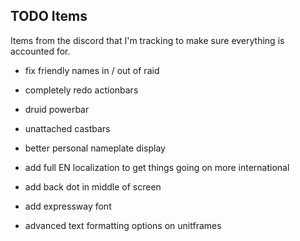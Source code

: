 ## TODO Items
Items from the discord that I'm tracking to make sure everything is accounted for.

- fix friendly names in / out of raid

- completely redo actionbars
- druid powerbar
- unattached castbars
- better personal nameplate display
- add full EN localization to get things going on more international
- add back dot in middle of screen
- add expressway font
- advanced text formatting options on unitframes